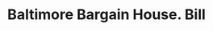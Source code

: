 ---
doi: 10.7916/D81C37VC
date_other: '1906'
date_other_textual: '1906'
form: printed ephemera
genre:
- Invoices
name:
- Baltimore Bargain House
object_in_context_url: https://biggert.cul.columbia.edu/items/view/ave_biggert_00540
subject_hierarchical_geographic:
- Baltimore, Maryland, United States
subject_name:
- Baltimore Bargain House
title: Baltimore Bargain House. Bill
sort_title: Baltimore Bargain House. Bill
call_number: ave_biggert_00540
coordinates:
- 39.28333333333333,-76.61666666666666
pid: ave_biggert_00540
identifiers: ave_biggert_00540
thumbnail: https://derivativo-1.library.columbia.edu/iiif/2/ldpd:343718/full/!256,256/0/native.jpg
permalink: /biggert/ave_biggert_00540/
layout: iiif-image-page
---